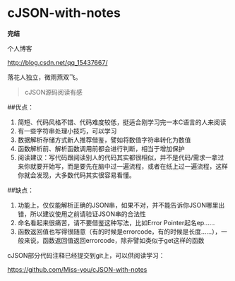 # cJSON-with-notes

**完结**

个人博客

http://blog.csdn.net/qq_15437667/


落花人独立，微雨燕双飞。

> cJSON源码阅读有感


##优点：

1. 简短、代码风格不错、代码难度较低，挺适合刚学习完一本C语言的人来阅读
2. 有一些字符串处理小技巧，可以学习
3. 数据解析存储方式新人推荐借鉴，譬如将数值字符串转化为数值
4. 函数解析前、解析函数调用前都会进行判断，相当于增加保护
5. 阅读建议：写代码跟阅读别人的代码其实都很相似，并不是代码/需求一拿过来你就要开始写，而是要先在脑中过一遍流程，或者在纸上过一遍流程，这样你就会发现，大多数代码其实很容易看懂。

##缺点：

1. 功能上，仅仅能解析正确的JSON串，如果不对，并不能告诉你JSON哪里出错，所以建议使用之前请验证JSON串的合法性
2. 命名看起来很痛苦，请不要借鉴这种写法，比如Error Pointer起名ep……
3. 函数返回值也写得很随意（有的时候是errorcode，有的时候是长度……），一般来说，函数返回值返回errorcode，除非譬如类似于get这样的函数


cJSON部分代码注释已经提交到git上，可以供阅读学习：

https://github.com/Miss-you/cJSON-with-notes